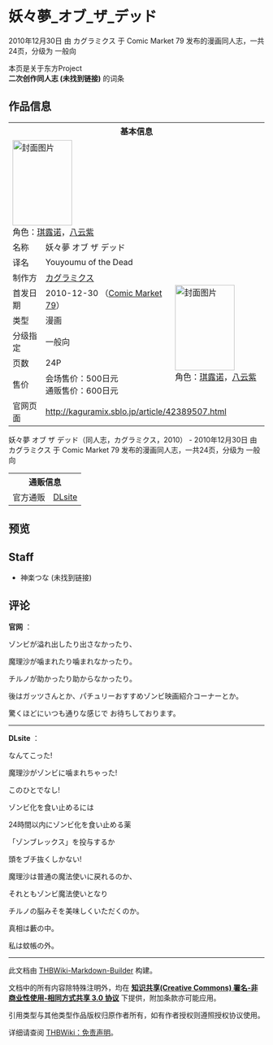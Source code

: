 # 妖々夢_オブ_ザ_デッド

<!-- source html: G:\repos\THBWiki-Markdown-Builder\THBWikiMarkdown\Temp\main\8\86\ns0%3A%E5%A6%96%E3%80%85%E5%A4%A2_%E3%82%AA%E3%83%96_%E3%82%B6_%E3%83%87%E3%83%83%E3%83%89.html -->

2010年12月30日 由 カグラミクス 于 Comic Market 79 发布的漫画同人志，一共24页，分级为 一般向

本页是关于东方Project  
 **二次创作同人志 (未找到链接)** 的词条

## 作品信息

<table><tbody><tr><th colspan="3">基本信息</th></tr><tr><td class="cover-artwork-mobile" colspan="2"><a href="./文件-妖々夢_オブ_ザ_デッド封面.jpg.md" class="image" title="封面图片"><img alt="封面图片" src="https://upload.thwiki.cc/thumb/2/20/%E5%A6%96%E3%80%85%E5%A4%A2_%E3%82%AA%E3%83%96_%E3%82%B6_%E3%83%87%E3%83%83%E3%83%89%E5%B0%81%E9%9D%A2.jpg/117px-%E5%A6%96%E3%80%85%E5%A4%A2_%E3%82%AA%E3%83%96_%E3%82%B6_%E3%83%87%E3%83%83%E3%83%89%E5%B0%81%E9%9D%A2.jpg" decoding="async" loading="lazy" width="117" height="168" srcset="https://upload.thwiki.cc/thumb/2/20/%E5%A6%96%E3%80%85%E5%A4%A2_%E3%82%AA%E3%83%96_%E3%82%B6_%E3%83%87%E3%83%83%E3%83%89%E5%B0%81%E9%9D%A2.jpg/176px-%E5%A6%96%E3%80%85%E5%A4%A2_%E3%82%AA%E3%83%96_%E3%82%B6_%E3%83%87%E3%83%83%E3%83%89%E5%B0%81%E9%9D%A2.jpg 1.5x, https://upload.thwiki.cc/thumb/2/20/%E5%A6%96%E3%80%85%E5%A4%A2_%E3%82%AA%E3%83%96_%E3%82%B6_%E3%83%87%E3%83%83%E3%83%89%E5%B0%81%E9%9D%A2.jpg/235px-%E5%A6%96%E3%80%85%E5%A4%A2_%E3%82%AA%E3%83%96_%E3%82%B6_%E3%83%87%E3%83%83%E3%83%89%E5%B0%81%E9%9D%A2.jpg 2x" data-file-width="420" data-file-height="600"></a><div class="cover-char">角色：<a href="./琪露诺.md" title="琪露诺">琪露诺</a>，<a href="./八云紫.md" title="八云紫">八云紫</a></div></td>
</tr><tr><td class="label">名称</td><td colspan="2"> 妖々夢 オブ ザ デッド </td></tr><tr><td class="label">译名</td><td colspan="2"> Youyoumu of the Dead </td></tr><tr><td class="label">制作方</td><td><a href="./カグラミクス.md" title="カグラミクス">カグラミクス</a></td><td class="cover-artwork" rowspan="6" style="min-width:168px;"><a href="./文件-妖々夢_オブ_ザ_デッド封面.jpg.md" class="image" title="封面图片"><img alt="封面图片" src="https://upload.thwiki.cc/thumb/2/20/%E5%A6%96%E3%80%85%E5%A4%A2_%E3%82%AA%E3%83%96_%E3%82%B6_%E3%83%87%E3%83%83%E3%83%89%E5%B0%81%E9%9D%A2.jpg/117px-%E5%A6%96%E3%80%85%E5%A4%A2_%E3%82%AA%E3%83%96_%E3%82%B6_%E3%83%87%E3%83%83%E3%83%89%E5%B0%81%E9%9D%A2.jpg" decoding="async" loading="lazy" width="117" height="168" srcset="https://upload.thwiki.cc/thumb/2/20/%E5%A6%96%E3%80%85%E5%A4%A2_%E3%82%AA%E3%83%96_%E3%82%B6_%E3%83%87%E3%83%83%E3%83%89%E5%B0%81%E9%9D%A2.jpg/176px-%E5%A6%96%E3%80%85%E5%A4%A2_%E3%82%AA%E3%83%96_%E3%82%B6_%E3%83%87%E3%83%83%E3%83%89%E5%B0%81%E9%9D%A2.jpg 1.5x, https://upload.thwiki.cc/thumb/2/20/%E5%A6%96%E3%80%85%E5%A4%A2_%E3%82%AA%E3%83%96_%E3%82%B6_%E3%83%87%E3%83%83%E3%83%89%E5%B0%81%E9%9D%A2.jpg/235px-%E5%A6%96%E3%80%85%E5%A4%A2_%E3%82%AA%E3%83%96_%E3%82%B6_%E3%83%87%E3%83%83%E3%83%89%E5%B0%81%E9%9D%A2.jpg 2x" data-file-width="420" data-file-height="600"></a><div class="cover-char">角色：<a href="./琪露诺.md" title="琪露诺">琪露诺</a>，<a href="./八云紫.md" title="八云紫">八云紫</a></div></td>
</tr><tr><td class="label">首发日期</td><td>2010-12-30&#160;（<a href="/展会作品列表?e=Comic+Market%2379">Comic Market 79</a>）</td></tr><tr><td class="label">类型</td><td>漫画</td></tr><tr><td class="label">分级指定</td><td>一般向</td></tr><tr><td class="label">页数</td><td>24P</td></tr><tr><td class="label">售价</td><td>会场售价：500日元<br>通贩售价：600日元</td></tr>
<tr><td class="label">官网页面</td><td colspan="2"><a rel="nofollow" class="external free" href="http://kaguramix.sblo.jp/article/42389507.html">http://kaguramix.sblo.jp/article/42389507.html</a></td></tr></tbody></table>

妖々夢 オブ ザ デッド（同人志，カグラミクス，2010） - 2010年12月30日 由 カグラミクス 于 Comic Market 79 发布的漫画同人志，一共24页，分级为 一般向

<table><tbody><tr><th colspan="3">通贩信息</th></tr><tr><td class="label">官方通贩</td><td colspan="2"><a rel="nofollow" class="external text" href="http://www.dlsite.com/home/work/=/product_id/RJ092191.html">DLsite</a></td></tr></tbody></table>



## 预览

## Staff
- 神楽つな (未找到链接)


## 评论

  
 **官网** ：  

ゾンビが溢れ出したり出さなかったり、  

魔理沙が噛まれたり噛まれなかったり。  

チルノが助かったり助からなかったり。  

後はガッツさんとか、パチュリーおすすめゾンビ映画紹介コーナーとか。  

驚くほどにいつも通りな感じで お待ちしております。  

  

___

  
 **DLsite** ：  

なんてこった!　  

魔理沙がゾンビに噛まれちゃった!  

このひとでなし!  

  

ゾンビ化を食い止めるには  

24時間以内にゾンビ化を食い止める薬  

「ゾンブレックス」を投与するか  

頭をブチ抜くしかない!  

  

魔理沙は普通の魔法使いに戻れるのか、  

それともゾンビ魔法使いとなり  

チルノの脳みそを美味しくいただくのか。  

  

真相は藪の中。  

私は蚊帳の外。
  


  
  

  





---

此文档由 [THBWiki-Markdown-Builder](https://github.com/Delsin-Yu/THBWiki-Markdown-Builder) 构建。

文档中的所有内容除特殊注明外，均在 [**知识共享(Creative Commons) 署名-非商业性使用-相同方式共享 3.0 协议**](https://creativecommons.org/licenses/by-sa/3.0/deed.zh-hans) 下提供，附加条款亦可能应用。

引用类型与其他类型作品版权归原作者所有，如有作者授权则遵照授权协议使用。

详细请查阅 [THBWiki：免责声明](https://thbwiki.cc/THBWiki:%E5%85%8D%E8%B4%A3%E5%A3%B0%E6%98%8E)。

